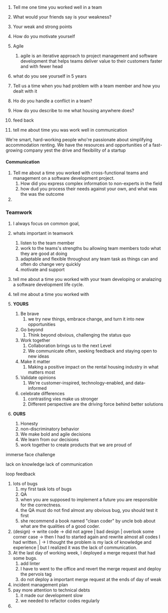 
1. Tell me one time you worked well in a team
2. What would your friends say is your weakness?
3. Your weak and strong points
4. How do you motivate yourself
5. Agile
	1. agile is an iterative approach to project management and software development that helps teams deliver value to their customers faster and with fewer head
6. what do you see yourself in 5 years
7. Tell us a time when you had problem with a team member and how you dealt with it
8. Ho do you handle a conflict in a team?
9. How do you describe to me what housing anywhere does?


10. feed back
11. tell me about time you was work well in communication

We're smart, hard-working people who're passionate about simplifying accommodation renting.
We have the resources and opportunities of a fast-growing company yest the drive and flexibility of a startup


#### Communication
1. Tell me about a time you worked with cross-functional teams and management on a software development project.
	1. How did you express complex information to non-experts in the field
	2. how dud you process their needs against your own, and what was the was the outcome
2. 

### Teamwork
1. I always focus on common goal, 
2. whats important in teamwork
	1. listen to the team member
	2. work to the teams's strengths bu allowing team members todo what they are good at doing
	3. adaptable and flexible throughout any team task as things can and often do change very quickly
	4. motivate and support
3. tell me about a time you worked with your team developing or analazing a software development life cycle.
4. tell me about a time you worked with
 
3. __YOURS__
	1. Be brave
		1. we try new things, embrace change, and turn it into new opportunities
	2. Go beyond
		1. Think beyond obvious, challenging the status quo
	3. Work together
		1. Collaboration brings us to the next Level
		2. We communicate often, seeking feedback and staying open to new ideas
	4. Make it matter
		1. Making a positive impact on the rental housing industry in what matters most
	5. Validate opinions
		1. We're customer-inspired, technology-enabled, and data-informed
	6. celebrate differences
		1. contrasting vies make us stronger
		2. Different perspective are the driving force behind better solutions
4. __OURS__
	1. Honesty
	2. non-discriminatory behavior
	3. We make bold and agile decisions
	4. We learn from our decisions
	5.  work together to create products that we are proud of


immerse
face challenge

lack on knowledge
lack  of communication

loop feedback

1. lots of bugs
	1. my first task lots of bugs
	2. QA
	3. when you are supposed to implement a future you are responsible for the correctness.
	4. the QA must do not find almost  any obvious bug, you should test it first
	5. she recommend a book named "clean coder" by uncle bob about what are the qualities of a good coder.
2. (design) -> write code -> did not agree | bad design | overlook some corner case -> then I had to started again and rewrite almost all codes I had  written. | -> I thought the problem is my lack of knowledge and experience | but  I realized it was the lack of communication.
4. At the last day of working week, I deployed a merge request that had some bugs.
	1. add linter
	2. I have to went to the office and revert the merge request and deploy the pervois tag
	3. do not deploy a important merge request at the ends of day of weak
5. incident management plan
6. pay more attention to technical debts
	1. it made our development slow
	2. we needed to refactor codes regularly
7. 

